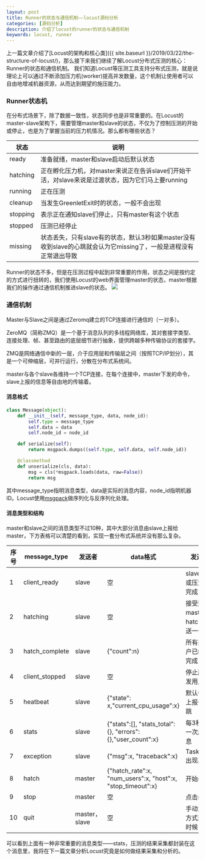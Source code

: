 ```yaml
---
layout: post
title: Runner的状态与通信机制——locust源码分析
categories: [源码分析]
description: 介绍了locust的runner的状态与通信机制
keywords: locust, runner
---
```


上一篇文章介绍了[Locust的架构和核心类]({{ site.baseurl }}/2019/03/22/the-structure-of-locust/)，那么接下来我们继续了解Locust分布式压测的核心：Runner的状态和通信机制。
我们知道Locust等压测工具支持分布式压测，就是说理论上可以通过不断添加压力机(worker)提高并发数量，这个机制让使用者可以自由地增减机器资源，从而达到期望的施压能力。

### Runner状态机

在分布式场景下，除了数据一致性，状态同步也是非常重要的。在Locust的master-slave架构下，需要管理master和slave的状态，不仅为了控制压测的开始或停止，也是为了掌握当前的压力机情况。那么都有哪些状态？

| 状态 | 说明 |
| ------ | ------ |
| ready | 准备就绪，master和slave启动后默认状态 |
| hatching | 正在孵化压力机，对master来说正在告诉slave们开始干活，对slave来说是过渡状态，因为它们马上要running |
| running | 正在压测 |
| cleanup | 当发生GreenletExit时的状态，一般不会出现 |
| stopping | 表示正在通知slave们停止，只有master有这个状态 |
| stopped | 压测已经停止 |
| missing | 状态丢失，只有slave有的状态，默认3秒如果master没有收到slave的心跳就会认为它missing了，一般是进程没有正常退出导致 |

Runner的状态不多，但是在压测过程中起到非常重要的作用，状态之间是按约定的方式进行扭转的，我们使用Locust的web界面管理master的状态，master根据我们的操作通过通信机制推进slave的状态。
![](http://processon.com/chart_image/5dd7f966e4b052b7c58c33d4.png)

### 通信机制
Master与Slave之间是通过Zeromq建立的TCP连接进行通信的（一对多）。

ZeroMQ（简称ZMQ）是一个基于消息队列的多线程网络库，其对套接字类型、连接处理、帧、甚至路由的底层细节进行抽象，提供跨越多种传输协议的套接字。

ZMQ是网络通信中新的一层，介于应用层和传输层之间（按照TCP/IP划分），其是一个可伸缩层，可并行运行，分散在分布式系统间。

master与各个slave各维持一个TCP连接，在每个连接中，master下发的命令，slave上报的信息等自由地的传输着。

#### 消息格式

```python
class Message(object):
    def __init__(self, message_type, data, node_id):
        self.type = message_type
        self.data = data
        self.node_id = node_id

    def serialize(self):
        return msgpack.dumps((self.type, self.data, self.node_id))

    @classmethod
    def unserialize(cls, data):
        msg = cls(*msgpack.loads(data, raw=False))
        return msg
```

其中message_type指明消息类型，data是实际的消息内容，node_id指明机器ID。Locust使用[msgpack](https://msgpack.org/)做序列化与反序列化处理。

#### 消息类型和结构

master和slave之间的消息类型不过10种，其中大部分消息由slave上报给master，下方表格可以清楚的看到，实现一套分布式系统并没有那么复杂。

| 序号 | message_type | 发送者 | data格式 | 发送时机 |
| ------ | ------ | ------ | ------ | ------ |
| 1 | client_ready | slave | 空 | slave启动后或压测停止完成 |
| 2 | hatching | slave | 空 | 接受到master的hatch先发送一个确认 |
| 3 | hatch_complete | slave | {"count":n} | 所有并发用户已经孵化完成 |
| 4 | client_stopped | slave | 空 | 停止所有并发用户后 |
| 5 | heatbeat | slave | {"state": x,"current_cpu_usage":x} | 默认每3秒上报一次心跳 |
| 6 | stats | slave | {"stats":[], "stats_total":{}, "errors":{},"user_count":x} | 每3秒上报一次压测信息 |
| 7 | exception | slave | {"msg":x, "traceback":x} | TaskSet.run出现异常 |
| 8 | hatch | master | {"hatch_rate":x, "num_users":x, "host":x, "stop_timeout":x} | 开始swarm |
| 9 | stop | master | 空 | 点击stop |
| 10 | quit | master，slave | 空 | 手动或其他方式退出的时候 |

可以看到上面有一种非常重要的消息类型——stats，压测的结果采集都封装在这个消息里，我将在下一篇文章分析Locust究竟是如何做结果采集和分析的。

